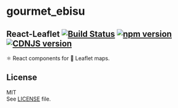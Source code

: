 # gourmet_ebisu

## React-Leaflet [![Build Status](https://img.shields.io/travis/PaulLeCam/react-leaflet/master.svg)](https://travis-ci.org/PaulLeCam/react-leaflet) [![npm version](https://img.shields.io/npm/v/react-leaflet.svg)](https://www.npmjs.com/package/react-leaflet) [![CDNJS version](https://img.shields.io/cdnjs/v/react-leaflet.svg)](https://cdnjs.com/libraries/react-leaflet)

⚛️ React components for 🍃 Leaflet maps.

## License

MIT\
See [LICENSE](LICENSE) file.

